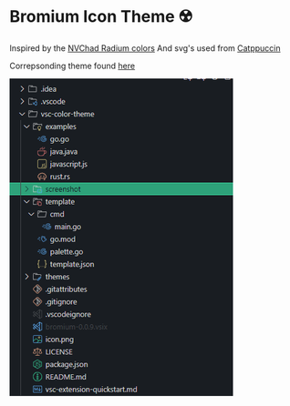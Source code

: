# Bromium Icon Theme  ☢️

Inspired by the [NVChad Radium colors](https://github.com/NvChad/base46) 
And svg's used from [Catppuccin](https://github.com/catppuccin/vscode-icons)

Correpsonding theme found [here](https://marketplace.visualstudio.com/items?itemName=TheBromo.bromium)

![](https://raw.githubusercontent.com/TheBromo/bromium/main/vsc-icon-theme/screenshots/explorer.png)